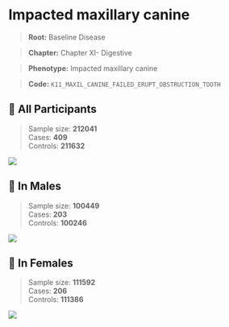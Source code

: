 # Impacted maxillary canine

> **Root:** Baseline Disease  

> **Chapter:** Chapter XI- Digestive  

> **Phenotype:** Impacted maxillary canine  

> **Code:** `K11_MAXIL_CANINE_FAILED_ERUPT_OBSTRUCTION_TOOTH`

## 🧪 All Participants  
> Sample size: **212041**  
> Cases: **409**  
> Controls: **211632**
<img src="/Disease/Figures/ALL/Incidence/K11_MAXIL_CANINE_FAILED_ERUPT_OBSTRUCTION_TOOTH.png"/>
<CsvTable src="/public/Disease/Data/ALL/Incidence/COX_K11_MAXIL_CANINE_FAILED_ERUPT_OBSTRUCTION_TOOTH.csv" label="🔍 View full results" />

## 👨 In Males  
> Sample size: **100449**  
> Cases: **203**  
> Controls: **100246**
<img src="/Disease/Figures/Male/Incidence/K11_MAXIL_CANINE_FAILED_ERUPT_OBSTRUCTION_TOOTH.png"/>
<CsvTable src="/public/Disease/Data/Male/Incidence/COX_K11_MAXIL_CANINE_FAILED_ERUPT_OBSTRUCTION_TOOTH.csv" label="🔍 View full results" />

## 👩 In Females  
> Sample size: **111592**  
> Cases: **206**  
> Controls: **111386**
<img src="/Disease/Figures/Female/Incidence/K11_MAXIL_CANINE_FAILED_ERUPT_OBSTRUCTION_TOOTH.png"/>
<CsvTable src="/public/Disease/Data/Female/Incidence/COX_K11_MAXIL_CANINE_FAILED_ERUPT_OBSTRUCTION_TOOTH.csv" label="🔍 View full results" />
